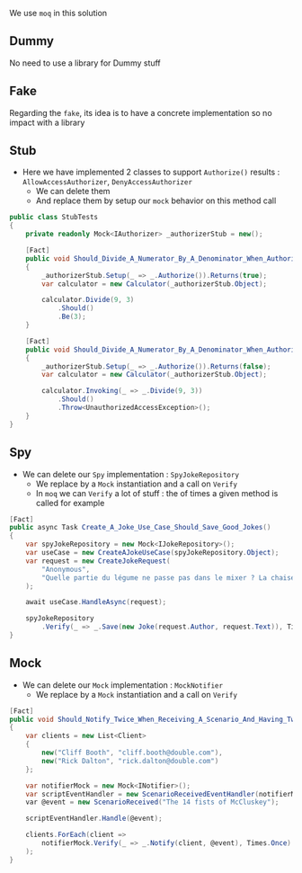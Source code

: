 We use `moq` in this solution
 
## Dummy
No need to use a library for Dummy stuff

## Fake
Regarding the `fake`, its idea is to have a concrete implementation so no impact with a library

## Stub
- Here we have implemented 2 classes to support `Authorize()` results : `AllowAccessAuthorizer`,  `DenyAccessAuthorizer`
	- We can delete them
	- And replace them by setup our `mock` behavior on this method call

```c#
public class StubTests
{
    private readonly Mock<IAuthorizer> _authorizerStub = new();

    [Fact]
    public void Should_Divide_A_Numerator_By_A_Denominator_When_Authorization_Is_Accepted()
    {
        _authorizerStub.Setup(_ => _.Authorize()).Returns(true);
        var calculator = new Calculator(_authorizerStub.Object);

        calculator.Divide(9, 3)
            .Should()
            .Be(3);
    }

    [Fact]
    public void Should_Divide_A_Numerator_By_A_Denominator_When_Authorization_Is_Denied()
    {
        _authorizerStub.Setup(_ => _.Authorize()).Returns(false);
        var calculator = new Calculator(_authorizerStub.Object);

        calculator.Invoking(_ => _.Divide(9, 3))
            .Should()
            .Throw<UnauthorizedAccessException>();
    }
}
```

## Spy
- We can delete our `Spy` implementation : `SpyJokeRepository`
	- We replace by a `Mock` instantiation and a call on `Verify`
	- In `moq` we can `Verify` a lot of stuff : the of times a given method is called for example

```c#
[Fact]
public async Task Create_A_Joke_Use_Case_Should_Save_Good_Jokes()
{
    var spyJokeRepository = new Mock<IJokeRepository>();
    var useCase = new CreateAJokeUseCase(spyJokeRepository.Object);
    var request = new CreateJokeRequest(
        "Anonymous",
        "Quelle partie du légume ne passe pas dans le mixer ? La chaise roulante"
    );

    await useCase.HandleAsync(request);

    spyJokeRepository
        .Verify(_ => _.Save(new Joke(request.Author, request.Text)), Times.Once);
}
```

## Mock
- We can delete our `Mock` implementation : `MockNotifier`
	- We replace by a `Mock` instantiation and a call on `Verify`

```c#
[Fact]
public void Should_Notify_Twice_When_Receiving_A_Scenario_And_Having_Two_Clients()
{
    var clients = new List<Client>
    {
        new("Cliff Booth", "cliff.booth@double.com"),
        new("Rick Dalton", "rick.dalton@double.com")
    };

    var notifierMock = new Mock<INotifier>();
    var scriptEventHandler = new ScenarioReceivedEventHandler(notifierMock.Object, clients);
    var @event = new ScenarioReceived("The 14 fists of McCluskey");

    scriptEventHandler.Handle(@event);

    clients.ForEach(client =>
        notifierMock.Verify(_ => _.Notify(client, @event), Times.Once)
    );
}
```
